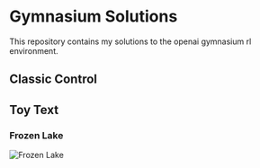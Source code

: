 # Gymnasium Solutions

This repository contains my solutions to the openai gymnasium rl environment.

## Classic Control

## Toy Text

### Frozen Lake

![Frozen Lake](./toy_text/frozen_lake/result.gif)